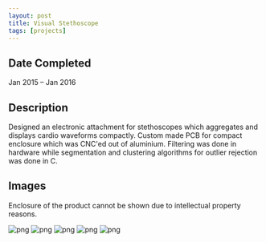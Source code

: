 ```yaml
---
layout: post
title: Visual Stethoscope
tags: [projects]
---
```


## Date Completed
Jan 2015 – Jan 2016

## Description
Designed an electronic attachment for stethoscopes which aggregates and displays cardio waveforms compactly. Custom made PCB for compact enclosure which was CNC'ed out of aluminium. Filtering was done in hardware while segmentation and clustering algorithms for outlier rejection was done in C.

## Images
Enclosure of the product cannot be shown due to intellectual property reasons.

![png](/personal-blog/assets/visual-stethoscope/pcb.png)
![png](/personal-blog/assets/visual-stethoscope/pcb_test.png)
![png](/personal-blog/assets/visual-stethoscope/speaker.png)
![png](/personal-blog/assets/visual-stethoscope/waveform1.png)
![png](/personal-blog/assets/visual-stethoscope/waveform2.png)
